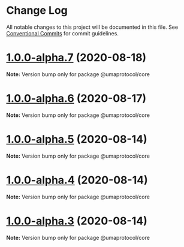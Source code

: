 # Change Log

All notable changes to this project will be documented in this file.
See [Conventional Commits](https://conventionalcommits.org) for commit guidelines.

# [1.0.0-alpha.7](https://github.com/UMAprotocol/protocol/compare/@umaprotocol/core@1.0.0-alpha.5...@umaprotocol/core@1.0.0-alpha.7) (2020-08-18)

**Note:** Version bump only for package @umaprotocol/core

# [1.0.0-alpha.6](https://github.com/UMAprotocol/protocol/compare/@umaprotocol/core@1.0.0-alpha.5...@umaprotocol/core@1.0.0-alpha.6) (2020-08-17)

**Note:** Version bump only for package @umaprotocol/core

# [1.0.0-alpha.5](https://github.com/UMAprotocol/protocol/compare/@umaprotocol/core@1.0.0-alpha.4...@umaprotocol/core@1.0.0-alpha.5) (2020-08-14)

**Note:** Version bump only for package @umaprotocol/core

# [1.0.0-alpha.4](https://github.com/UMAprotocol/protocol/compare/@umaprotocol/core@1.0.0-alpha.3...@umaprotocol/core@1.0.0-alpha.4) (2020-08-14)

**Note:** Version bump only for package @umaprotocol/core

# [1.0.0-alpha.3](https://github.com/UMAprotocol/protocol/compare/@umaprotocol/core@1.0.0-alpha.2...@umaprotocol/core@1.0.0-alpha.3) (2020-08-14)

**Note:** Version bump only for package @umaprotocol/core
